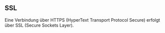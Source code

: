 ## SSL
Eine Verbindung über HTTPS (HyperText Transport Protocol Secure) erfolgt über SSL (Secure Sockets Layer).